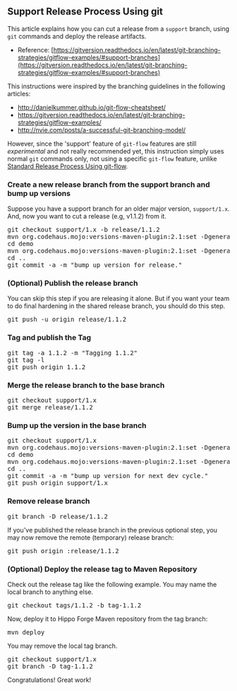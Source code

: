 
## Support Release Process Using git

This article explains how you can cut a release from a ```support``` branch,
using ```git``` commands and deploy the release artifacts.

- Reference: [https://gitversion.readthedocs.io/en/latest/git-branching-strategies/gitflow-examples/#support-branches](https://gitversion.readthedocs.io/en/latest/git-branching-strategies/gitflow-examples/#support-branches)

This instructions were inspired by the branching guidelines in the following articles:

- http://danielkummer.github.io/git-flow-cheatsheet/
- https://gitversion.readthedocs.io/en/latest/git-branching-strategies/gitflow-examples/
- http://nvie.com/posts/a-successful-git-branching-model/

However, since the 'support' feature of ```git-flow``` features are still *experimental* and not really recommended yet, this instruction simply uses normal ```git``` commands only, not using a
specific ```git-flow``` feature, unlike [Standard Release Process Using git-flow](standard-release-process.html).

### Create a new release branch from the support branch and bump up versions

Suppose you have a support branch for an older major version, ```support/1.x```.
And, now you want to cut a release (e.g, v1.1.2) from it.

<MTMarkdownOptions output='raw'>
<pre class="brush: plain">
git checkout support/1.x -b release/1.1.2 &#13;
mvn org.codehaus.mojo:versions-maven-plugin:2.1:set -DgenerateBackupPoms=false -DnewVersion="1.1.2" &#13;
cd demo &#13;
mvn org.codehaus.mojo:versions-maven-plugin:2.1:set -DgenerateBackupPoms=false -DnewVersion="1.1.2" &#13;
cd .. &#13;
git commit -a -m "bump up version for release." &#13;
</pre>
</MTMarkdownOptions>

### (Optional) Publish the release branch

You can skip this step if you are releasing it alone.
But if you want your team to do final hardening in the shared release branch, you should do this step.

<MTMarkdownOptions output='raw'>
<pre class="brush: plain">
git push -u origin release/1.1.2
</pre>
</MTMarkdownOptions>

### Tag and publish the Tag

<MTMarkdownOptions output='raw'>
<pre class="brush: plain">
git tag -a 1.1.2 -m "Tagging 1.1.2" &#13;
git tag -l &#13;
git push origin 1.1.2 &#13;
</pre>
</MTMarkdownOptions>

### Merge the release branch to the base branch

<MTMarkdownOptions output='raw'>
<pre class="brush: plain">
git checkout support/1.x &#13;
git merge release/1.1.2 &#13;
</pre>
</MTMarkdownOptions>

### Bump up the version in the base branch

<MTMarkdownOptions output='raw'>
<pre class="brush: plain">
git checkout support/1.x &#13;
mvn org.codehaus.mojo:versions-maven-plugin:2.1:set -DgenerateBackupPoms=false -DnewVersion="1.1.3-SNAPSHOT" &#13;
cd demo &#13;
mvn org.codehaus.mojo:versions-maven-plugin:2.1:set -DgenerateBackupPoms=false -DnewVersion="1.1.3-SNAPSHOT" &#13;
cd .. &#13;
git commit -a -m "bump up version for next dev cycle." &#13;
git push origin support/1.x &#13;
</pre>
</MTMarkdownOptions>

### Remove release branch

<MTMarkdownOptions output='raw'>
<pre class="brush: plain">
git branch -D release/1.1.2
</pre>
</MTMarkdownOptions>

If you've published the release branch in the previous optional step, you may now remove the remote (temporary) release branch:

<MTMarkdownOptions output='raw'>
<pre class="brush: plain">
git push origin :release/1.1.2
</pre>
</MTMarkdownOptions>

### (Optional) Deploy the release tag to Maven Repository

Check out the release tag like the following example. You may name the local branch to anything else.

<MTMarkdownOptions output='raw'>
<pre class="brush: plain">
git checkout tags/1.1.2 -b tag-1.1.2
</pre>
</MTMarkdownOptions>

Now, deploy it to Hippo Forge Maven repository from the tag branch:

<MTMarkdownOptions output='raw'>
<pre class="brush: plain">
mvn deploy
</pre>
</MTMarkdownOptions>

You may remove the local tag branch.

<MTMarkdownOptions output='raw'>
<pre class="brush: plain">
git checkout support/1.x &#13;
git branch -D tag-1.1.2 &#13;
</pre>
</MTMarkdownOptions>

Congratulations! Great work!
